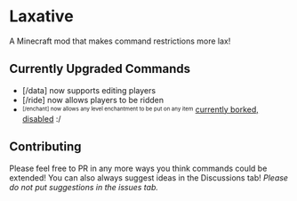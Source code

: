 # Laxative

A Minecraft mod that makes command restrictions more lax!


## Currently Upgraded Commands

- \[\/data\] now supports editing players
- \[\/ride\] now allows players to be ridden
- <sup><sub>\[\/enchant\] now allows any level enchantment to be put on any item</sup></sub> <u>currently borked, disabled</u> :/




## Contributing

Please feel free to PR in any more ways you think commands could be extended!
You can also always suggest ideas in the Discussions tab! *Please do not put suggestions in the issues tab.*